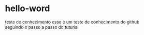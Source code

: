 # hello-word
teste de conhecimento
esse é um teste de conhecimento do github
seguindo o passo a passo do tuturial
